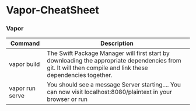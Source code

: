 # Vapor-CheatSheet

### Vapor
| Command | Description |
| ----------- | ----------- |
| vapor build | The Swift Package Manager will first start by downloading the appropriate dependencies from git. It will then compile and link these dependencies together. |
| vapor run serve | You should see a message Server starting.... You can now visit localhost:8080/plaintext in your browser or run |
